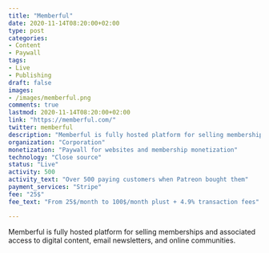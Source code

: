 ```yaml
---
title: "Memberful"
date: 2020-11-14T08:20:00+02:00
type: post
categories:
- Content
- Paywall
tags:
- Live
- Publishing
draft: false
images:
- /images/memberful.png
comments: true
lastmod: 2020-11-14T08:20:00+02:00
link: "https://memberful.com/"
twitter: memberful
description: "Memberful is fully hosted platform for selling memberships and associated access to digital content, email newsletters, and online communities."
organization: "Corporation"
monetization: "Paywall for websites and membership monetization"
technology: "Close source"
status: "Live"
activity: 500
activity_text: "Over 500 paying customers when Patreon bought them"
payment_services: "Stripe"
fee: "25$"
fee_text: "From 25$/month to 100$/month plust + 4.9% transaction fees"

---
```


Memberful is fully hosted platform for selling memberships and associated access to digital content, email newsletters, and online communities.<!--more-->
